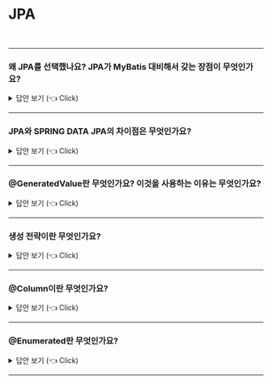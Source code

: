 
# JPA
<br>

-----------------------
### 왜 JPA를 선택했나요? JPA가 MyBatis 대비해서 갖는 장점이 무엇인가요?

<details>
   <summary> 답안 보기 (👈 Click)</summary>
<br />

-----------------------
+
</details>

-----------------------

### JPA와 SPRING DATA JPA의 차이점은 무엇인가요?

<details>
   <summary> 답안 보기 (👈 Click)</summary>
<br />

-----------------------
+ SPRING DATA JPA는 CRUD를 처리하기 위한 공통 인터페이스를 제공합니다. 
  즉, 구현 클래스 없이 인터페이스만 작성해도 개발을 완료할 수 있게 해줍니다. 
</details>

-----------------------

### @GeneratedValue란 무엇인가요? 이것을 사용하는 이유는 무엇인가요? 

<details>
   <summary> 답안 보기 (👈 Click)</summary>
<br />

-----------------------
+ PK의 값을 위한 생성 전략을 구체화하기 위해서 사용합니다. <br>
  ex) @GeneratedValue(strategy = GenerationType.IDENTITY)
  
</details>

-----------------------

### 생성 전략이란 무엇인가요? 

<details>
   <summary> 답안 보기 (👈 Click)</summary>
<br />

-----------------------
+ 생성 전략이란 JPA Entity의 PK를 생성하기 위한 전략을 의미하며, <br>
  대표적인 것으로 AUTO, IDENTITY, SEQUENCE, TABLE 등이 있습니다. <br>
  AUTO란 영속성 제공자가 특정 DB를 위해 알맞은 전략을 선택해야 한다는 것이며, <br>
  IDENTITY란 영속성 제공자가 데이터베이스 IDENTITY 칼럼을 활용해서 PK를 할당해야 한다는 것이며, <br>
  SEQUENCE란 영속성 제공자가 데이터베이스 SEQUENCE에 따라 PK를 할당해야 한다는 것이며, <br>
  TABLE이란 영속성 제공자가 유일성 보장을 위해 데이터베이스 테이블에 따라 PK를 할당해야 한다는 것입니다. 
  
</details>

-----------------------

### @Column이란 무엇인가요?

<details>
   <summary> 답안 보기 (👈 Click)</summary>
<br />

-----------------------
+ 영속성 property 혹은 필드를 위한 매핑된 칼럼을 구체화하기 위해서 사용합니다. 
</details>

-----------------------

### @Enumerated란 무엇인가요?

<details>
   <summary> 답안 보기 (👈 Click)</summary>
<br />

-----------------------
+ 영속성 property 혹은 필드가 enumerated type으로 영속화되어야 한다는 것을 의미합니다. 
</details>

-----------------------

